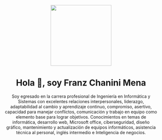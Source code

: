 <div id="header" align="center">
  <img src="https://media.giphy.com/media/qgQUggAC3Pfv687qPC/giphy.gif" width="200"/>
  <h1>Hola 👋, soy Franz Chanini Mena</h1>
  <p> Soy egresado en la carrera profesional de Ingeniería en Informática y Sistemas con excelentes relaciones interpersonales, liderazgo, adaptabilidad al cambio y aprendizaje continuo, compromiso, asertivo, capacidad para manejar conflictos, comunicación y trabajo en equipo como elemento base para lograr objetivos.  Conocimientos en temas de informática, desarrollo web, Microsoft office, ciberseguridad, diseño gráfico, mantenimiento y actualización de equipos informáticos, asistencia técnica al personal, inglés intermedio e Inteligencia de negocios.</p>
</div>


<!--
**Franzzito/Franzzito** is a ✨ _special_ ✨ repository because its `README.md` (this file) appears on your GitHub profile.

Here are some ideas to get you started:

- 🔭 I’m currently working on ...
- 🌱 I’m currently learning ...
- 👯 I’m looking to collaborate on ...
- 🤔 I’m looking for help with ...
- 💬 Ask me about ...
- 📫 How to reach me: ...
- 😄 Pronouns: ...
- ⚡ Fun fact: ...
-->
